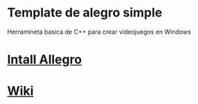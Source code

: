 # Template de alegro simple
Herramineta basica de C++ para crear videojuegos en Windows

# [Intall Allegro](https://github.com/barjuegocreador93/motor_fisico_C_PP/tree/install-allegro)


# [Wiki](https://github.com/barjuegocreador93/motor_fisico_C_PP/wiki/template-Allegro-Obj) 



